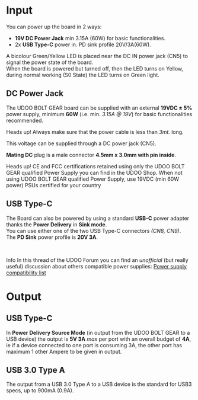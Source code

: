 # Input
You can power up the board in 2 ways:

* **19V DC Power Jack** min 3.15A (60W) for basic functionalities.
* 2x **USB Type-C** power in. PD sink profile 20V/3A(60W).

A bicolour Green/Yellow LED is placed near the DC IN power jack (CN5) to signal the power state of the board.  
When the board is powered but turned off, then the LED turns on Yellow, during normal working (S0 State) the LED turns on Green light.

## DC Power Jack
The UDOO BOLT GEAR board can be supplied with an external **19VDC ± 5%** power supply, minimum **60W** (i.e. min. *3.15A @ 19V*) for basic functionalities recommended.

<span class="label label-warning">Heads up!</span> Always make sure that the power cable is less than *3mt.* long.

This voltage can be supplied through a DC power jack (CN5).

**Mating DC** plug is a male connector **4.5mm x 3.0mm with pin inside**.

<span class="label label-warning">Heads up!</span> CE and FCC certifications retained using only the UDOO BOLT GEAR qualified Power Supply you can find in the UDOO Shop. When not using UDOO BOLT GEAR qualified Power Supply, use 19VDC (min 60W power) PSUs certified for your country

## USB Type-C

The Board can also be powered by using a standard **USB-C** power adapter thanks the **Power Delivery** in **Sink mode**.  
You can use either one of the two USB Type-C connectors *(CN8, CN9)*.  
The **PD Sink** power profile is **20V 3A**.

<br>

<span class="label label-info">Info</span> In this thread of the UDOO Forum you can find an *unofficial* (but really useful) discussion about others compatible power supplies: [Power supply compatibility list](https://www.udoo.org/forum/threads/power-supply-compatibility-list.27218/)

# Output

## USB Type-C

In **Power Delivery Source Mode** (in output from the UDOO BOLT GEAR to a USB device) the output is **5V 3A** *max* per port with an overall budget of **4A**, ie if a device connected to one port is consuming 3A, the other port has maximum 1 other Ampere to be given in output.

## USB 3.0 Type A

The output from a USB 3.0 Type A to a USB device is the standard for USB3 specs, up to 900mA (0.9A).
